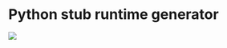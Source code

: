 # Python stub runtime generator
![](https://github.com/micheleantonazzi/python-stub-runtime-generator/workflows/Build/badge.svg?branch=master)

